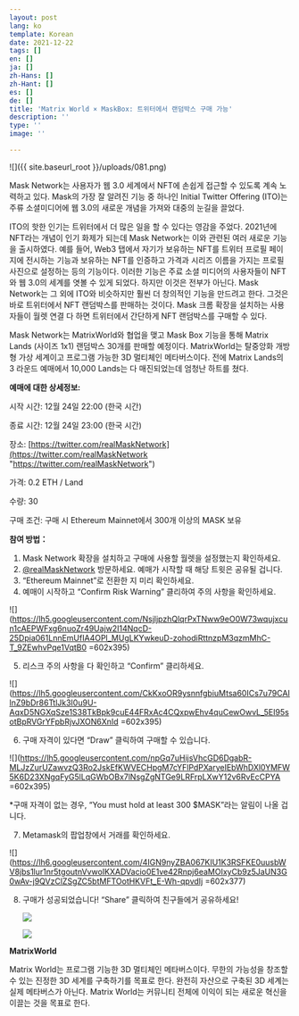 ```yaml
---
layout: post
lang: ko
template: Korean
date: 2021-12-22
tags: []
en: []
ja: []
zh-Hans: []
zh-Hant: []
es: []
de: []
title: 'Matrix World × MaskBox: 트위터에서 랜덤박스 구매 가능'
description: ''
type: ''
image: ''

---
```

![]({{ site.baseurl_root }}/uploads/081.png)

Mask Network는 사용자가 웹 3.0 세계에서 NFT에 손쉽게 접근할 수 있도록 계속 노력하고 있다. Mask의 가장 잘 알려진 기능 중 하나인 Initial Twitter Offering (ITO)는 주류 소셜미디어에 웹 3.0의 새로운 개념을 가져와 대중의 눈길을 끌었다.

ITO의 핫한 인기는 트위터에서 더 많은 일을 할 수 있다는 영감을 주었다. 2021년에 NFT라는 개념이 인기 화제가 되는데 Mask Network는 이와 관련된 여러 새로운 기능을 출시하였다. 예를 들어, Web3 탭에서 자기가 보유하는 NFT를 트위터 프로필 페이지에 전시하는 기능과 보유하는 NFT를 인증하고 가격과 시리즈 이름을 가지는 프로필 사진으로 설정하는 등의 기능이다. 이러한 기능은 주료 소셜 미디어의 사용자들이 NFT와 웹 3.0의 세계를 엿볼 수 있게 되었다. 하지만 이것은 전부가 아닌다. Mask Network는 그 외에 ITO와 비슷하지만 훨씬 더 창의적인 기능을 만드려고 한다. 그것은 바로 트위터에서 NFT 랜덤박스를 판매하는 것이다. Mask 크롬 확장을 설치하는 사용자들이 월렛 연결 다 하면 트위터에서 간단하게 NFT 랜덤박스를 구매할 수 있다.

Mask Network는 MatrixWorld와 협업을 맺고 Mask Box 기능을 통해 Matrix Lands (사이즈 1x1) 랜덤박스 30개를 판매할 예정이다. MatrixWorld는 탈중앙화 개방형 가상 세계이고 프로그램 가능한 3D 멀티체인 메타버스이다. 전에 Matrix Lands의 3 라운드 예매에서 10,000 Lands는 다 매진되었는데 엄청난 하트를 쳤다.

**예매에 대한 상세정보:**

시작 시간: 12월 24일 22:00 (한국 시간)

종료 시간: 12월 24일 23:00 (한국 시간)

장소: [https://twitter.com/realMaskNetwork](https://twitter.com/realMaskNetwork "https://twitter.com/realMaskNetwork")

가격: 0.2 ETH / Land

수량: 30

구매 조건: 구매 시 Ethereum Mainnet에서 300개 이상의 MASK 보유

**참여 방법：**

1. Mask Network 확장을 설치하고 구매에 사용할 월렛을 설정했는지 확인하세요.
2. [@realMaskNetwork](https://twitter.com/realMaskNetwork) 방문하세요. 예매가 시작할 때 해당 트윗은 공유될 겁니다.
3. “Ethereum Mainnet”로 전환한 지 미리 확인하세요.
4. 예매이 시작하고 “Confirm Risk Warning” 클리하여 주의 사항을 확인하세요.

![](https://lh5.googleusercontent.com/NsjljpzhQlqrPxTNww9eO0W73wqujxcun1cAEPWFxg6nuoZr49Uajw2I14NqcD-25Dpia061LnnEmUfIA4OPl_MUgLKYwkeuD-zohodiRttnzpM3qzmMhC-T_9ZEwhvPqe1VqtB0 =602x395)

5. 리스크 주의 사항을 다 확인하고 “Confirm” 클리하세요.

![](https://lh5.googleusercontent.com/CkKxoOR9ysnnfgbiuMtsa60ICs7u79CAIlnZ9bDr86TtlJk3I0u9U-AqxD5NGXqSze1S38TkBpk9cuE44FRxAc4CQxpwEhv4quCewOwvL_5EI95sotBpRVGrYFpbRjvJXON6XnId =602x395)

6. 구매 자격이 있다면 “Draw” 클릭하여 구매할 수 있습니다.

![](https://lh5.googleusercontent.com/npGq7uHijsVhcGD6DgabR-MLJzZurUZawvzQ3Ro2JskEfKWVECHpgM7cYFlPdPXaryeIEbWhDXl0YMFW5K6D23XNgqFyG5lLqGWbOBx7lNsgZgNTGe9LRFrpLXwY12v6RvEcCPYA =602x395)

\*구매 자격이 없는 경우, “You must hold at least 300 $MASK”라는 알림이 나올 겁니다.

7. Metamask의 팝업창에서 거래를 확인하세요.

![](https://lh6.googleusercontent.com/4IGN9nyZBA067KIU1K3RSFKE0uusbWV8jbs1lur1nr5tgoutnVvwoIKXADVacio0E1ve42Rnpj6eaMOIxyCb9z5JaUN3G0wAv-j9QVzClZSgZC5btMFTOotHKVFt_E-Wh-qpvdIj =602x377)

8. 구매가 성공되었습니다! “Share” 클릭하여 친구들에거 공유하세요!

   ![](https://cdn-images-1.medium.com/max/1600/0*4-svux-V8ZukUbtk)

   ![](https://cdn-images-1.medium.com/max/1600/0*GcpJyZOnaEOGlUH-)

**MatrixWorld**

Matrix World는 프로그램 기능한 3D 멀티체인 메타버스이다. 무한의 가능성을 창조할 수 있는 진정한 3D 세계를 구축하기를 목표로 한다. 완전히 자산으로 구축된 3D 세계는 실제 메타버스가 아닌다. Matrix World는 커뮤니티 전체에 이익이 되는 새로운 혁신을 이끌는 것을 목표로 한다.